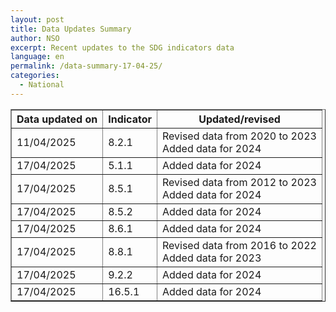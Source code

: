 ```yaml
---
layout: post
title: Data Updates Summary
author: NSO
excerpt: Recent updates to the SDG indicators data
language: en
permalink: /data-summary-17-04-25/
categories:
  - National
---
```

<table border="1">
  <thead>
    <tr>
      <th>Data updated on</th>
      <th>Indicator</th>
      <th>Updated/revised</th>
    </tr>
  </thead>
  <tbody>
    <tr>
      <td>11/04/2025</td>
      <td>8.2.1</td>
      <td>Revised data from 2020 to 2023<br>Added data for 2024</td>
    </tr>
    <tr>
      <td>17/04/2025</td>
      <td>5.1.1</td>
      <td>Added data for 2024</td>
    </tr>
    <tr>
      <td>17/04/2025</td>
      <td>8.5.1</td>
      <td>Revised data from 2012 to 2023<br>Added data for 2024</td>
    </tr>
    <tr>
      <td>17/04/2025</td>
      <td>8.5.2</td>
      <td>Added data for 2024</td>
    </tr>
    <tr>
      <td>17/04/2025</td>
      <td>8.6.1</td>
      <td>Added data for 2024</td>
    </tr>
    <tr>
      <td>17/04/2025</td>
      <td>8.8.1</td>
      <td>Revised data from 2016 to 2022<br>Added data for 2023</td>
    </tr>
    <tr>
      <td>17/04/2025</td>
      <td>9.2.2</td>
      <td>Added data for 2024</td>
    </tr>
    <tr>
      <td>17/04/2025</td>
      <td>16.5.1</td>
      <td>Added data for 2024</td>
    </tr>
  </tbody>
</table>
